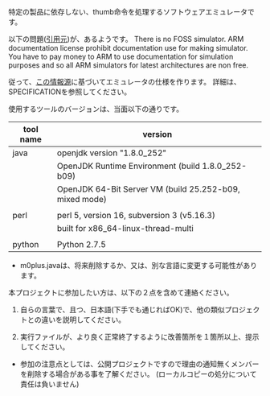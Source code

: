 特定の製品に依存しない、thumb命令を処理するソフトウェアエミュレータです。

以下の問題([引用元](https://stackoverflow.com/questions/5495594/software-simulation-from-arm-cortex-m0"))が、あるようです。
There is no FOSS simulator. ARM documentation license prohibit 
documentation use for making simulator. You have to pay money to 
ARM to use documentation for simulation purposes and so all ARM 
simulators for latest architectures are non free.

従って、[この情報源](https://ichigojam.github.io/asm15/armasm.html")に基づいてエミュレータの仕様を作ります。
詳細は、SPECIFICATIONを参照してください。


使用するツールのバージョンは、当面以下の通りです。

   |tool name | version                                                  |
   |----------|----------------------------------------------------------|
   |  java    | openjdk version "1.8.0_252"                              |
   |          | OpenJDK Runtime Environment (build 1.8.0_252-b09)        |
   |          | OpenJDK 64-Bit Server VM (build 25.252-b09, mixed mode)  |
   |          |                                                          |
   |  perl    | perl 5, version 16, subversion 3 (v5.16.3)               |
   |          | built for x86_64-linux-thread-multi                      |
   |          |                                                          |
   |  python  | Python 2.7.5                                             |

  * m0plus.javaは、将来削除するか、又は、別な言語に変更する可能性があります。


本プロジェクトに参加したい方は、以下の２点を含めて連絡ください。

   1) 自らの言葉で、且つ、日本語(下手でも通じればOK)で、他の類似プロジェクトとの違いを説明してください。

   2) 実行ファイルが、より良く正常終了するように改善箇所を１箇所以上、提示してください。

   * 参加の注意点としては、公開プロジェクトですので理由の通知無くメンバーを削除する場合がある事を了解ください。
     (ローカルコピーの処分について責任は負いません)
